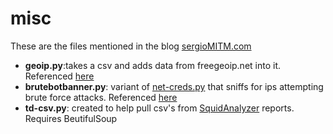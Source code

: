# misc
These are the files mentioned in the blog [sergioMITM.com](https://sergiomitm.com)
* **geoip.py**:takes a csv and adds data from freegeoip.net into it. Referenced [here](https://sergiomitm.com/2017/12/30/proxy-usage-maps-after-2-days/)
* **brutebotbanner.py**: variant of [net-creds.py](https://github.com/DanMcInerney/net-creds/blob/masterhttps://sergiomitm.com/2017/12/30/proxy-usage-maps-after-2-days//net-creds.py) that sniffs for ips attempting brute force attacks. Referenced [here](https://sergiomitm.com/2018/01/06/banning-brute-force-bots/)
* **td-csv.py**: created to help pull csv's from [SquidAnalyzer](https://github.com/darold/squidanalyzer) reports. Requires BeutifulSoup

